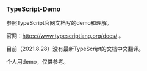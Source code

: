 ### TypeScript-Demo

参照TypeScript官网文档写的demo和理解。

官网：https://www.typescriptlang.org/docs/ 。

目前（2021.8.28）没有最新TypeScript的文档中文翻译。

个人用demo，仅供参考。

